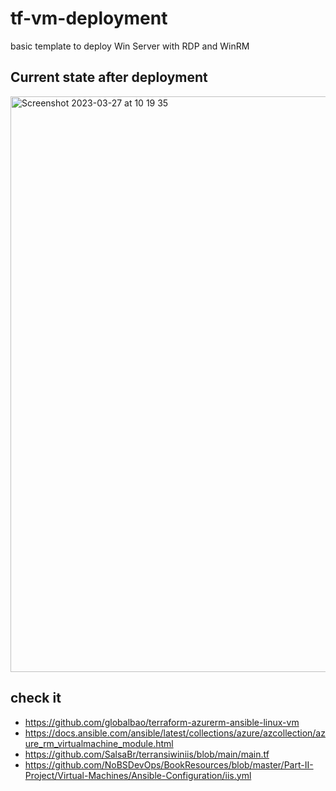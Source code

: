 # tf-vm-deployment
basic template to deploy Win Server with RDP and WinRM

## Current state after deployment

<img width="921" alt="Screenshot 2023-03-27 at 10 19 35" src="https://user-images.githubusercontent.com/62520712/227883418-124f6b3e-bb41-4828-8373-c8e8ceb07191.png">


## check it

- https://github.com/globalbao/terraform-azurerm-ansible-linux-vm
- https://docs.ansible.com/ansible/latest/collections/azure/azcollection/azure_rm_virtualmachine_module.html
- https://github.com/SalsaBr/terransiwiniis/blob/main/main.tf
- https://github.com/NoBSDevOps/BookResources/blob/master/Part-II-Project/Virtual-Machines/Ansible-Configuration/iis.yml
